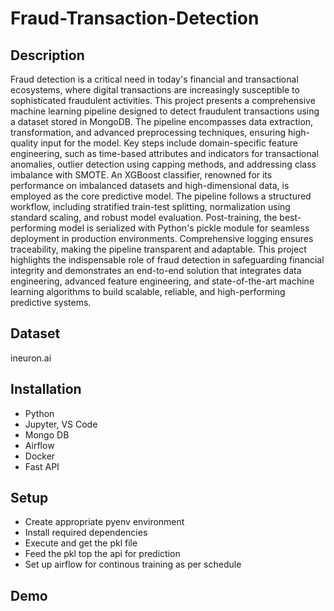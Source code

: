 # Fraud-Transaction-Detection

<h2 align="left">Description</h2>

Fraud detection is a critical need in today's financial and transactional ecosystems, where digital transactions are increasingly susceptible to sophisticated fraudulent activities. This project presents a comprehensive machine learning pipeline designed to detect fraudulent transactions
using a dataset stored in MongoDB. The pipeline encompasses data extraction, transformation, and advanced preprocessing techniques, ensuring high-quality input for the model. Key steps include domain-specific feature engineering, such as time-based attributes and indicators for
transactional anomalies, outlier detection using capping methods, and addressing class imbalance with SMOTE. An XGBoost classifier, renowned for its performance on imbalanced datasets and high-dimensional data, is employed as the core predictive model. The pipeline follows a
structured workflow, including stratified train-test splitting, normalization using standard scaling, and robust model evaluation. Post-training, the best-performing model is serialized with Python's pickle module for seamless deployment in production environments. Comprehensive
logging ensures traceability, making the pipeline transparent and adaptable. This project highlights the indispensable role of fraud detection in safeguarding financial integrity and demonstrates an end-to-end solution that integrates data engineering, advanced
feature engineering, and state-of-the-art machine learning algorithms to build scalable, reliable, and high-performing predictive systems.

<h2 align = "left">Dataset</h2>

ineuron.ai

<h2 align = "left">Installation</h2>

- Python
- Jupyter, VS Code
- Mongo DB
- Airflow
- Docker
- Fast API

<h2 align = "left">Setup</h2>

- Create appropriate pyenv environment
- Install required dependencies
- Execute and get the pkl file
- Feed the pkl top the api for prediction
- Set up airflow for continous training as per schedule

<h2 align = "left">Demo</h2>
